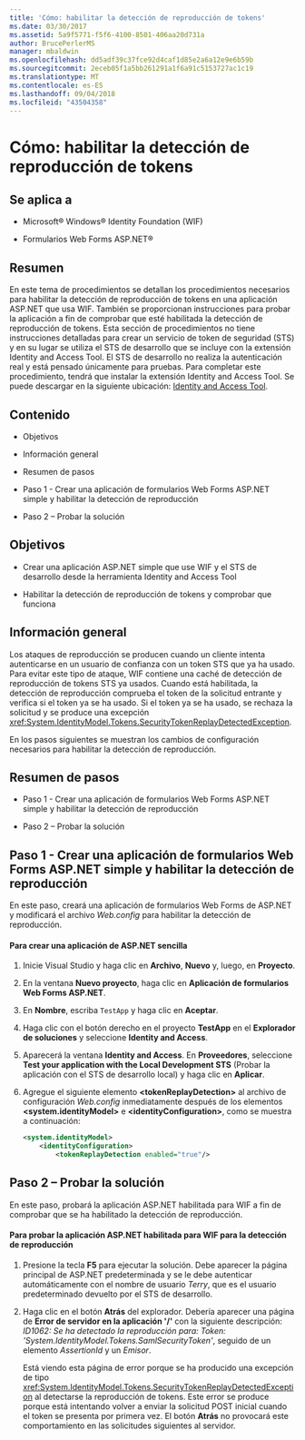 ```yaml
---
title: 'Cómo: habilitar la detección de reproducción de tokens'
ms.date: 03/30/2017
ms.assetid: 5a9f5771-f5f6-4100-8501-406aa20d731a
author: BrucePerlerMS
manager: mbaldwin
ms.openlocfilehash: dd5adf39c37fce92d4caf1d85e2a6a12e9e6b59b
ms.sourcegitcommit: 2eceb05f1a5bb261291a1f6a91c5153727ac1c19
ms.translationtype: MT
ms.contentlocale: es-ES
ms.lasthandoff: 09/04/2018
ms.locfileid: "43504358"
---
```

# <a name="how-to-enable-token-replay-detection"></a>Cómo: habilitar la detección de reproducción de tokens
## <a name="applies-to"></a>Se aplica a  
  
-   Microsoft® Windows® Identity Foundation (WIF)  
  
-   Formularios Web Forms ASP.NET®  
  
## <a name="summary"></a>Resumen  
 En este tema de procedimientos se detallan los procedimientos necesarios para habilitar la detección de reproducción de tokens en una aplicación ASP.NET que usa WIF. También se proporcionan instrucciones para probar la aplicación a fin de comprobar que esté habilitada la detección de reproducción de tokens. Esta sección de procedimientos no tiene instrucciones detalladas para crear un servicio de token de seguridad (STS) y en su lugar se utiliza el STS de desarrollo que se incluye con la extensión Identity and Access Tool. El STS de desarrollo no realiza la autenticación real y está pensado únicamente para pruebas. Para completar este procedimiento, tendrá que instalar la extensión Identity and Access Tool. Se puede descargar en la siguiente ubicación: [Identity and Access Tool](https://go.microsoft.com/fwlink/?LinkID=245849).  
  
## <a name="contents"></a>Contenido  
  
-   Objetivos  
  
-   Información general  
  
-   Resumen de pasos  
  
-   Paso 1 - Crear una aplicación de formularios Web Forms ASP.NET simple y habilitar la detección de reproducción  
  
-   Paso 2 – Probar la solución  
  
## <a name="objectives"></a>Objetivos  
  
-   Crear una aplicación ASP.NET simple que use WIF y el STS de desarrollo desde la herramienta Identity and Access Tool  
  
-   Habilitar la detección de reproducción de tokens y comprobar que funciona  
  
## <a name="overview"></a>Información general  
 Los ataques de reproducción se producen cuando un cliente intenta autenticarse en un usuario de confianza con un token STS que ya ha usado. Para evitar este tipo de ataque, WIF contiene una caché de detección de reproducción de tokens STS ya usados. Cuando está habilitada, la detección de reproducción comprueba el token de la solicitud entrante y verifica si el token ya se ha usado. Si el token ya se ha usado, se rechaza la solicitud y se produce una excepción <xref:System.IdentityModel.Tokens.SecurityTokenReplayDetectedException>.  
  
 En los pasos siguientes se muestran los cambios de configuración necesarios para habilitar la detección de reproducción.  
  
## <a name="summary-of-steps"></a>Resumen de pasos  
  
-   Paso 1 - Crear una aplicación de formularios Web Forms ASP.NET simple y habilitar la detección de reproducción  
  
-   Paso 2 – Probar la solución  
  
## <a name="step-1--create-a-simple-aspnet-web-forms-application-and-enable-replay-detection"></a>Paso 1 - Crear una aplicación de formularios Web Forms ASP.NET simple y habilitar la detección de reproducción  
 En este paso, creará una aplicación de formularios Web Forms de ASP.NET y modificará el archivo *Web.config* para habilitar la detección de reproducción.  
  
#### <a name="to-create-a-simple-aspnet-application"></a>Para crear una aplicación de ASP.NET sencilla  
  
1.  Inicie Visual Studio y haga clic en **Archivo**, **Nuevo** y, luego, en **Proyecto**.  
  
2.  En la ventana **Nuevo proyecto**, haga clic en **Aplicación de formularios Web Forms ASP.NET**.  
  
3.  En **Nombre**, escriba `TestApp` y haga clic en **Aceptar**.  
  
4.  Haga clic con el botón derecho en el proyecto **TestApp** en el **Explorador de soluciones** y seleccione **Identity and Access**.  
  
5.  Aparecerá la ventana **Identity and Access**. En **Proveedores**, seleccione **Test your application with the Local Development STS** (Probar la aplicación con el STS de desarrollo local) y haga clic en **Aplicar**.  
  
6.  Agregue el siguiente elemento **\<tokenReplayDetection>** al archivo de configuración *Web.config* inmediatamente después de los elementos **\<system.identityModel>** e **\<identityConfiguration>**, como se muestra a continuación:  
  
    ```xml  
    <system.identityModel>  
        <identityConfiguration>  
            <tokenReplayDetection enabled="true"/>  
    ```  
  
## <a name="step-2--test-your-solution"></a>Paso 2 – Probar la solución  
 En este paso, probará la aplicación ASP.NET habilitada para WIF a fin de comprobar que se ha habilitado la detección de reproducción.  
  
#### <a name="to-test-your-wif-enabled-aspnet-application-for-replay-detection"></a>Para probar la aplicación ASP.NET habilitada para WIF para la detección de reproducción  
  
1.  Presione la tecla **F5** para ejecutar la solución. Debe aparecer la página principal de ASP.NET predeterminada y se le debe autenticar automáticamente con el nombre de usuario *Terry*, que es el usuario predeterminado devuelto por el STS de desarrollo.  
  
2.  Haga clic en el botón **Atrás** del explorador. Debería aparecer una página de **Error de servidor en la aplicación '/'** con la siguiente descripción: *ID1062: Se ha detectado la reproducción para: Token: 'System.IdentityModel.Tokens.SamlSecurityToken'*, seguido de un elemento *AssertionId* y un *Emisor*.  
  
     Está viendo esta página de error porque se ha producido una excepción de tipo <xref:System.IdentityModel.Tokens.SecurityTokenReplayDetectedException> al detectarse la reproducción de tokens. Este error se produce porque está intentando volver a enviar la solicitud POST inicial cuando el token se presenta por primera vez. El botón **Atrás** no provocará este comportamiento en las solicitudes siguientes al servidor.
